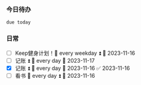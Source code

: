 ### 今日待办
```tasks
due today
```


### 日常
- [ ] Keep健身计划！🔁 every weekday ⏫ 📅 2023-11-16 
- [ ] 记账 ⏫ 🔁 every day 📅 2023-11-17
- [x] 记账 ⏫ 🔁 every day 📅 2023-11-16 ✅ 2023-11-16
- [ ] 看书 🔁 every day ⏫  📅 2023-11-16 
